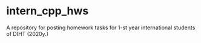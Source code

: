 # intern_cpp_hws
A repository for posting homework tasks for 1-st year international students of DIHT (2020y.)
